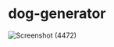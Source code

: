 # dog-generator

![Screenshot (4472)](https://user-images.githubusercontent.com/98692376/193514786-1406410c-4b6e-4f00-bfcd-ac92616d5016.png)
